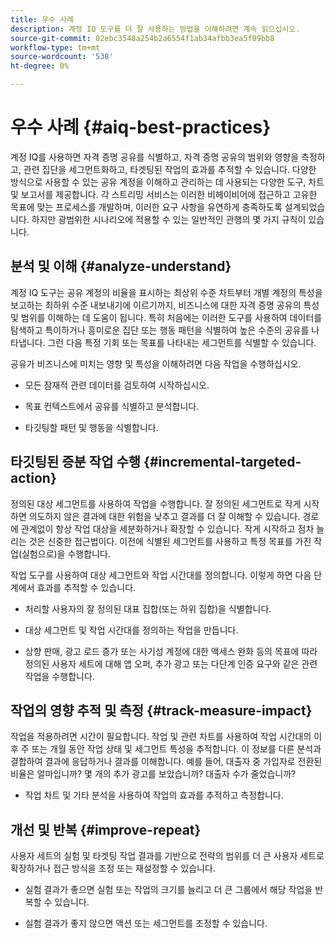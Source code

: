 ```yaml
---
title: 우수 사례
description: 계정 IQ 도구를 더 잘 사용하는 방법을 이해하려면 계속 읽으십시오.
source-git-commit: 02ebc3548a254b2a6554f1ab34afbb3ea5f09bb8
workflow-type: tm+mt
source-wordcount: '538'
ht-degree: 0%

---
```


# 우수 사례 {#aiq-best-practices}

계정 IQ를 사용하면 자격 증명 공유를 식별하고, 자격 증명 공유의 범위와 영향을 측정하고, 관련 집단을 세그먼트화하고, 타겟팅된 작업의 효과를 추적할 수 있습니다. 다양한 방식으로 사용할 수 있는 공유 계정을 이해하고 관리하는 데 사용되는 다양한 도구, 차트 및 보고서를 제공합니다. 각 스트리밍 서비스는 이러한 비헤이비어에 접근하고 고유한 목표에 맞는 프로세스를 개발하며, 이러한 요구 사항을 유연하게 충족하도록 설계되었습니다.  하지만 광범위한 시나리오에 적용할 수 있는 일반적인 관행의 몇 가지 규칙이 있습니다.

## 분석 및 이해 {#analyze-understand}

계정 IQ 도구는 공유 계정의 비율을 표시하는 최상위 수준 차트부터 개별 계정의 특성을 보고하는 최하위 수준 내보내기에 이르기까지, 비즈니스에 대한 자격 증명 공유의 특성 및 범위를 이해하는 데 도움이 됩니다. 특히 처음에는 이러한 도구를 사용하여 데이터를 탐색하고 특이하거나 흥미로운 집단 또는 행동 패턴을 식별하여 높은 수준의 공유를 나타냅니다. 그런 다음 특정 기회 또는 목표를 나타내는 세그먼트를 식별할 수 있습니다.

공유가 비즈니스에 미치는 영향 및 특성을 이해하려면 다음 작업을 수행하십시오.

* 모든 잠재적 관련 데이터를 검토하여 시작하십시오.

* 목표 컨텍스트에서 공유를 식별하고 분석합니다.

* 타깃팅할 패턴 및 행동을 식별합니다.

## 타깃팅된 증분 작업 수행 {#incremental-targeted-action}

정의된 대상 세그먼트를 사용하여 작업을 수행합니다. 잘 정의된 세그먼트로 작게 시작하면 의도하지 않은 결과에 대한 위험을 낮추고 결과를 더 잘 이해할 수 있습니다. 경로에 관계없이 항상 작업 대상을 세분화하거나 확장할 수 있습니다.
작게 시작하고 점차 늘리는 것은 신중한 접근법이다. 이전에 식별된 세그먼트를 사용하고 특정 목표를 가진 작업(실험으로)을 수행합니다.

작업 도구를 사용하여 대상 세그먼트와 작업 시간대를 정의합니다. 이렇게 하면 다음 단계에서 효과를 추적할 수 있습니다.

* 처리할 사용자의 잘 정의된 대표 집합(또는 하위 집합)을 식별합니다.

* 대상 세그먼트 및 작업 시간대를 정의하는 작업을 만듭니다.

* 상향 판매, 광고 로드 증가 또는 사기성 계정에 대한 액세스 완화 등의 목표에 따라 정의된 사용자 세트에 대해 앱 오퍼, 추가 광고 또는 다단계 인증 요구와 같은 관련 작업을 수행합니다.

<!--If necessary, gauge the affect [by measuring the impact of actions taken](#track-measure-impact).-->

## 작업의 영향 추적 및 측정 {#track-measure-impact}

작업을 적용하려면 시간이 필요합니다. 작업 및 관련 차트를 사용하여 작업 시간대의 이후 주 또는 개월 동안 작업 상태 및 세그먼트 특성을 추적합니다. 이 정보를 다른 분석과 결합하여 결과에 응답하거나 결과를 이해합니다. 예를 들어, 대출자 중 가입자로 전환된 비율은 얼마입니까? 몇 개의 추가 광고를 보았습니까? 대출자 수가 줄었습니까?

* 작업 차트 및 기타 분석을 사용하여 작업의 효과를 추적하고 측정합니다.

## 개선 및 반복 {#improve-repeat}

사용자 세트의 실험 및 타겟팅 작업 결과를 기반으로 전략의 범위를 더 큰 사용자 세트로 확장하거나 접근 방식을 조정 또는 재설정할 수 있습니다.

* 실험 결과가 좋으면 실험 또는 작업의 크기를 늘리고 더 큰 그룹에서 해당 작업을 반복할 수 있습니다.

* 실험 결과가 좋지 않으면 액션 또는 세그먼트를 조정할 수 있습니다.

<!--

Best Practices
Account IQ enables you to maximize your business ROI, and eventually grow your subscribers and revenue by understanding subscriber usage patterns and password sharing. Read on to know how you can make the best use of Account IQ to manage credential sharing.

Analyze and understand
Authorized access of streaming services generates vast sums of data representing user activity. Use Account IQ analytics tools to explore the data and identify interesting cohorts or behavioral patterns that indicate sharing. Then, segments representing a particular opportunity or objective can be identified.

To understand nature and impact of sharing on your business:

Use Account IQ to access all relevant data.

Identify and analyze sharing in the context of your objectives.

Identify patterns and behavior to target.

Take targeted incremental action
To start small and ramp up is a prudent approach. Use previously identified segments, and take actions (as experiments) with specific objectives.

Identify a well-defined, representative subset of users in the segment to act on.

Depending on objectives such as upselling, increasing ad load, or mitigating access to fraudulent accounts, take relevant actions to include customer messaging or offers, extra ads, or requiring multi-factor authentication.

Target users are likely to respond to offers to upgrade and pay for sharing.

Align enterprise stakeholders to update strategy, such as:

Revisit partner agreements to enlist cooperation or concessions.

Simplify access and enhance the user experience for good customers.

Mitigate sharing by limiting access to obvious moochers.

If necessary, gauge the affect by measuring the impact of actions taken.

Track and measure the impact of actions
Once you have acted on some set of users within a segment, it is important to measure the effect of those actions over a subsequent period of weeks or months. For example, you would want to understand:

What percentage of borrowers converted to subscribers?

How many additional ads were viewed?

Did the number of borrowers decrease?

Account IQ's sophisticated machine learning based models help you analyze and measure the impacts of your experiments (or actions).

Improve and repeat
Based on the outcomes of your experiments and targeted actions on small groups of users, you can expand the reach of your strategies to rest of the user segment or reset the strategy and audience to act on.

Based on the usage insights from risk indices, sharing levels, and usage patterns, you can create experiments (or operations) and tailor your actions for strategic goals or desired outcomes.

If the results of the experiment are favorable, then you can scale up the experiment, and repeat those actions on a larger group.

If the results of the experiment are unfavorable, then you can adjust your action or the experiment group.

Therefore, understanding, acting, and tracking are the keys to optimally mitigate and manage credential sharing in your subscribers.
-->
